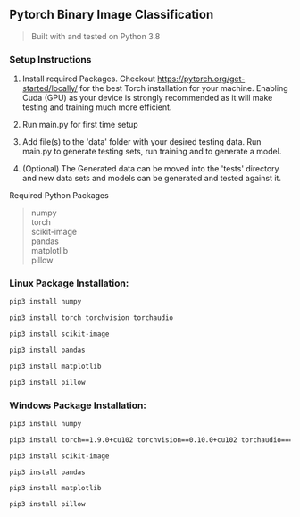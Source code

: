 ## Pytorch Binary Image Classification
>Built with and tested on Python 3.8 


<h3> Setup Instructions </h3>

1) Install required Packages. 
Checkout https://pytorch.org/get-started/locally/ for the best Torch installation for your machine. 
Enabling Cuda (GPU) as your device is strongly recommended as it will make testing and training much more efficient. 

2) Run main.py for first time setup
3) Add file(s) to the 'data' folder with your desired testing data. Run main.py to generate testing sets, run training and to generate a model.
4) (Optional) The Generated data can be moved into the 'tests' directory and new data sets and models can be generated and tested against it. 

Required Python Packages


>numpy<br>
torch<br>
scikit-image <br>
pandas<br>
matplotlib <br>
pillow




<h3>Linux Package Installation: </h3>

```bash
pip3 install numpy

pip3 install torch torchvision torchaudio

pip3 install scikit-image

pip3 install pandas

pip3 install matplotlib

pip3 install pillow
```
<h3>Windows Package Installation: </h3>

```bash
pip3 install numpy

pip3 install torch==1.9.0+cu102 torchvision==0.10.0+cu102 torchaudio===0.9.0 -f https://download.pytorch.org/whl/torch_stable.html

pip3 install scikit-image

pip3 install pandas

pip3 install matplotlib

pip3 install pillow
```